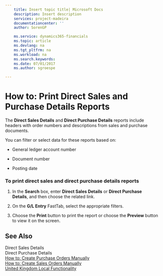 ```yaml
---
    title: Insert topic title| Microsoft Docs
    description: Insert description
    services: project-madeira
    documentationcenter: ''
    author: SorenGP

    ms.service: dynamics365-financials
    ms.topic: article
    ms.devlang: na
    ms.tgt_pltfrm: na
    ms.workload: na
    ms.search.keywords:
    ms.date: 07/01/2017
    ms.author: sgroespe

---
```

# How to: Print Direct Sales and Purchase Details Reports
The **Direct Sales Details** and **Direct Purchase Details** reports include headers with order numbers and descriptions from sales and purchase documents.  
  
 You can filter or select data for these reports based on:  
  
-   General ledger account number  
  
-   Document number  
  
-   Posting date  
  
### To print direct sales and direct purchase details reports  
  
1.  In the **Search** box, enter **Direct Sales Details** or **Direct Purchase Details**, and then choose the related link.  
  
2.  On the **G/L Entry** FastTab, select the appropriate filters.  
  
3.  Choose the **Print** button to print the report or choose the **Preview** button to view it on the screen.  
  
## See Also  
 Direct Sales Details   
 Direct Purchase Details   
 [How to: Create Purchase Orders Manually](how-to-create-purchase-orders-manually.md)   
 [How to: Create Sales Orders Manually](how-to-create-sales-orders-manually.md)   
 [United Kingdom Local Functionality](united-kingdom-local-functionality.md)